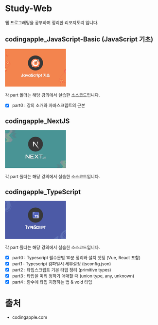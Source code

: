 # Study-Web

웹 프로그래밍을 공부하며 정리한 리포지토리 입니다.

## codingapple_JavaScript-Basic (JavaScript 기초)

<img src="images/jsbasic.png" alt="jabasic" width="200">

각 part 폴더는 해당 강의에서 실습한 소스코드입니다.

- [x] part0 : 강의 소개와 자바스크립트의 근본
<!--
- [x] part1 : 동적 UI 만드는 스텝 (Alert 박스 만들기)
- [x] part2 : 자바스크립트 function 문법 사용법
- [x] part3 : function의 파라미터 문법
- [x] part4 : 자바스크립트 이벤트리스너
- [x] part5 : 서브메뉴 만들어보기와 classList 다루기
- [x] part6 : jQuery 사용법 간단정리
- [x] part7 : 모달창만들기와 간단한 애니메이션
- [x] part8 : 폼만들며 배워보는 if else
- [x] part9 : 공백검사 숙제와 else if 문법
- [x] part10 : input, change 이벤트와 and, or 연산자
- [x] part11 : if/else, function 실력향상 과제
- [x] part12 : 변수문법과 Dark mode 버튼만들기
- [x] part13 : 변수 심화학습시간 & 저번시간 숙제
- [x] part14 : 변수, 사칙연산 실력향상 과제
- [x] part15 : setTimeout 타이머주는 법
- [x] part16 : 정규식으로 이메일형식 검증해보기
- [x] part17 : 코드 3줄로 캐러셀 (이미지 슬라이드) 만들기
- [x] part18 : 코드 3줄로 캐러셀 (이미지 슬라이드) 만들기 2
- [x] part19 : 함수의 return 문법 & 소수점 다루기
- [x] part20 : 스크롤 이벤트로 만드는 재밌는 기능들
- [x] part21 : 스크롤 이벤트 숙제 해설 & 페이지 스크롤 응용
- [x] part22 : 탭기능 만들며 배우는 for 반복문
- [x] part23 : 탭기능 만들며 배우는 for 반복문 2
- [x] part24 : 이벤트 버블링과 이벤트관련 함수들
- [x] part25 : 이벤트 버블링 응용과 dataset
- [x] part26 : 쓸만한 자바스크립트 라이브러리들
- [x] part27 : Array 와 Object 자료형
- [x] part28 : 약간 복잡한 Array & Object 데이터바인딩
- [x] part29 : 데이터바인딩 숙제 & 문자중간에 변수넣는 법
- [x] part30 : Select 인풋 다루기
- [x] part31 : Select 2 : 자바스크립트로 html 생성하는 법
- [x] part32 : Select 3 : forEach, for in 반복문
- [x] part33 : array, for 반복문 실력향상 과제
- [x] part34 : Ajax 1 : 개념정리
- [x] part35 : Ajax 2 : 상품 더보기 버튼 만들기
- [x] part36 : array에 자주 쓰는 sort, map, filter 함수
- [x] part37 : sort, map, filter 상품정렬기능 숙제
- [x] part38 : DOM이라는 용어 개념정리 & load 이벤트
- [x] part39 : 장바구니 기능과 localStorage
- [x] part40 : 장바구니 기능과 localStorage 숙제
- [x] part41 : position : sticky 활용하기
- [x] part42 : 스크롤 위치에 따라 변하는 애니메이션 : Apple Music UI 만들기
- [x] part43 : 캐러셀에 스와이프 기능 만들기
- [x] part44 : 캐러셀에 스와이프 기능 만들기 숙제 & 터치이벤트
- [x] part45 : 간혹 쓰는 Switch 문법
- [x] part46 : (실전) 웹개발 기능대회 예제
- [x] part47 : 웹개발 기능대회 예제 답안
- [x] part48 : 모던 웹개발시 알아야할 것들

-->

## codingapple_NextJS

<img src="images/nextjs.png" alt="nextjs" width="200">

각 part 폴더는 해당 강의에서 실습한 소스코드입니다.

<!--
- [x] part0 : Next.js 많이 쓰는 이유를 알아보자
- [x] part1 : Next.js 설치와 개발환경 셋팅
- [x] part2 : 페이지 레이아웃 만들기 (React 기초문법)
- [x] part3 : 여러 페이지 만들기 (라우팅)
- [x] part4 : html을 반복문으로 줄이고 싶으면 map
- [x] part5 : Next.js에서 이미지 넣는 법 2개
- [x] part6 : client/server component, import 문법
- [x] part7 : Component에 데이터 전해주려면 props
- [x] part8 : 좋아요 버튼 만들기 (useState, onClick)
- [x] part9 : 좋아요 버튼 만들기 2 (array, object state 변경하려면)
- [x] part10 : 새로운 프로젝트 생성 / MongoDB 셋팅
- [x] part11 : Next.js에서 MongoDB 사용하기
- [x] part12 : 글목록 조회기능 만들기 (DB 데이터 출력)
- [x] part13 : 상세페이지 만들기 1 (Dynamic route)
- [x] part14 : 상세페이지 만들기 2 (useRouter)
- [x] part15 : 글 작성기능 만들기 1 (서버기능 개발은)
- [x] part16 : 글 작성기능 만들기 2
- [x] part17 : 수정기능 만들기 1
- [x] part18 : 수정기능 만들기 2
- [x] part19 : 삭제기능 만들기 1 (SEO, Ajax)
- [x] part20 : 삭제기능 만들기 2 (Ajax 추가내용과 에러처리)
- [x] part21 : 삭제기능 만들기 3 (query string / URL parameter)
- [x] part22 : static rendering, dynamic rendering, cache
- [x] part23 : JWT, session, OAuth 설명시간
- [x] part24 : 회원기능 만들기 : Auth.js 사용한 소셜로그인
- [x] part25 : 회원기능 만들기 : OAuth + session방식 사용하기
- [x] part26 : 회원기능 만들기 : 아이디/비번 + JWT 사용하기
- [x] part27 : 댓글기능 만들기 1 (input 데이터 다루기)
- [x] part28 : 댓글기능 만들기 2 (useEffect)
- [x] part29 : 댓글기능 만들기 3
- [x] part30 : loading.js, error.js, not-found.js
- [x] part31 : AWS Elastic Beanstalk에 Next.js서버 배포
- [x] part32 : 이미지 업로드 기능 1 (AWS S3 셋팅)
- [x] part33 : 이미지 업로드 기능 2 (Presigned URL)
- [x] part34 : Dark mode 기능 1 (cookies / localStorage)
- [x] part35 : Dark mode 기능 2
- [x] part36 : 서버기능 중간에 간섭하려면 Middleware
- [x] part37 : Next.js의 Server actions 기능

-->

## codingapple_TypeScript

<img src="images/ts.png" alt="ts" width="200">

각 part 폴더는 해당 강의에서 실습한 소스코드입니다.

- [x] part0 : Typescript 필수문법 10분 정리와 설치 셋팅 (Vue, React 포함)
- [x] part1 : Typescript 컴파일시 세부설정 (tsconfig.json)
- [x] part2 : 타입스크립트 기본 타입 정리 (primitive types)
- [x] part3 : 타입을 미리 정하기 애매할 때 (union type, any, unknown)
- [x] part4 : 함수에 타입 지정하는 법 & void 타입
<!--
- [x] part5 : 타입 확정하기 Narrowing & Assertion
- [x] part6 : 타입도 변수에 담아쓰세요 type 키워드 써서 & readonly
- [x] part7 : iteral Types로 만드는 const 변수 유사품
- [x] part8 : 함수와 methods에 type alias 지정하는 법
- [x] part9 : 타입스크립트로 HTML 변경과 조작할 때 주의점
- [x] part10 : (JS문법시간) class 키워드 알아보기
- [x] part11 : (JS 문법시간) prototype 문법 짚어보기
- [x] part12 : class 만들 때 타입지정 가능
- [x] part13 : Object에 타입지정하려면 interface 이것도 있음
- [x] part14 : 함수 rest 파라미터, destructuring 할 때 타입지정
- [x] part15 : Narrowing 할 수 있는 방법 더 알아보기
- [x] part16 : 함수에 사용하는 never 타입도 있긴 합니다
- [x] part17 : public, private 쓰는거 보니까 타입스크립트 귀여운편
- [x] part18 : class에서 사용가능한 protected, static 키워드
- [x] part19 : 저번시간 숙제 해설 (class 만들기)
- [x] part20 : 타입도 import export 해서 씁니다 그리고 namespace
- [x] part21 : 타입을 파라미터로 입력하는 Generic
- [x] part22 : React + TypeScript 사용할 때 알아야할 점
- [x] part23 : React + TypeScript 사용할 때 알아야할 점 2 : Redux toolkit
- [x] part24 : array 자료에 붙일 수 있는 tuple type
- [x] part25 : 외부 파일 이용시 declare & 이상한 특징인 ambient module
- [x] part26 : d.ts 파일 이용하기
- [x] part27 : implements 키워드
- [x] part28 : object index signatures
- [x] part29 : object 타입 변환기 만들기
- [x] part30 : 조건문으로 타입만들기 & infer

-->

# 출처

- codingapple.com
